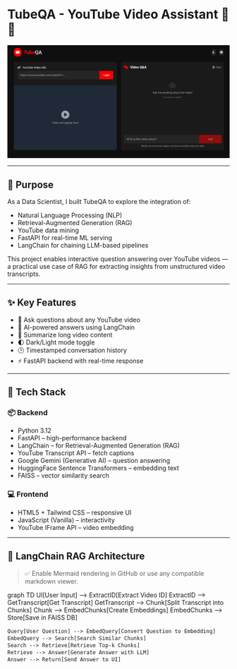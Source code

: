 # TubeQA - YouTube Video Assistant 🎥🤖

![TubeQA Screenshot](/images/image.png)

---

## 🎯 Purpose

As a Data Scientist, I built TubeQA to explore the integration of:

- Natural Language Processing (NLP)  
- Retrieval-Augmented Generation (RAG)  
- YouTube data mining  
- FastAPI for real-time ML serving  
- LangChain for chaining LLM-based pipelines  

This project enables interactive question answering over YouTube videos — a practical use case of RAG for extracting insights from unstructured video transcripts.

---

## ✨ Key Features

- 🎯 Ask questions about any YouTube video  
- 🧠 AI-powered answers using LangChain  
- 📝 Summarize long video content  
- 🌓 Dark/Light mode toggle  
- 🕒 Timestamped conversation history  
- ⚡ FastAPI backend with real-time response  

---

## 🔧 Tech Stack

### 📦 Backend
- Python 3.12  
- FastAPI – high-performance backend  
- LangChain – for Retrieval-Augmented Generation (RAG)  
- YouTube Transcript API – fetch captions  
- Google Gemini (Generative AI) – question answering  
- HuggingFace Sentence Transformers – embedding text  
- FAISS – vector similarity search  

### 💻 Frontend
- HTML5 + Tailwind CSS – responsive UI  
- JavaScript (Vanilla) – interactivity  
- YouTube IFrame API – video embedding  

---

## 🧠 LangChain RAG Architecture

> ✅ Enable Mermaid rendering in GitHub or use any compatible markdown viewer.

graph TD
    UI[User Input] --> ExtractID[Extract Video ID]
    ExtractID --> GetTranscript[Get Transcript]
    GetTranscript --> Chunk[Split Transcript into Chunks]
    Chunk --> EmbedChunks[Create Embeddings]
    EmbedChunks --> Store[Save in FAISS DB]
    
    Query[User Question] --> EmbedQuery[Convert Question to Embedding]
    EmbedQuery --> Search[Search Similar Chunks]
    Search --> Retrieve[Retrieve Top-k Chunks]
    Retrieve --> Answer[Generate Answer with LLM]
    Answer --> Return[Send Answer to UI]
